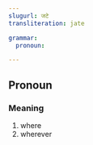 ```yaml
---
slugurl: जटे
transliteration: jate

grammar: 
  pronoun:

---
```


## Pronoun

### Meaning

1. where
2. wherever
